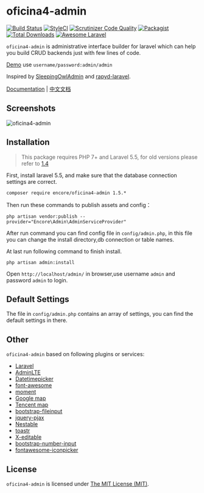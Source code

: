 oficina4-admin
=====

[![Build Status](https://travis-ci.org/z-song/oficina4-admin.svg?branch=master)](https://travis-ci.org/z-song/oficina4-admin)
[![StyleCI](https://styleci.io/repos/48796179/shield)](https://styleci.io/repos/48796179)
[![Scrutinizer Code Quality](https://scrutinizer-ci.com/g/z-song/oficina4-admin/badges/quality-score.png?b=master)](https://scrutinizer-ci.com/g/z-song/oficina4-admin/?branch=master)
[![Packagist](https://img.shields.io/packagist/l/encore/oficina4-admin.svg?maxAge=2592000)](https://packagist.org/packages/encore/oficina4-admin)
[![Total Downloads](https://img.shields.io/packagist/dt/encore/oficina4-admin.svg?style=flat-square)](https://packagist.org/packages/encore/oficina4-admin)
[![Awesome Laravel](https://img.shields.io/badge/Awesome-Laravel-brightgreen.svg)](https://github.com/z-song/oficina4-admin)

`oficina4-admin` is administrative interface builder for laravel which can help you build CRUD backends just with few lines of code.

[Demo](http://oficina4-admin.org/demo) use `username/password:admin/admin`

Inspired by [SleepingOwlAdmin](https://github.com/sleeping-owl/admin) and [rapyd-laravel](https://github.com/zofe/rapyd-laravel).

[Documentation](http://oficina4-admin.org/docs) | [中文文档](http://oficina4-admin.org/docs/#/zh/)

Screenshots
------------

![oficina4-admin](https://cloud.githubusercontent.com/assets/1479100/19625297/3b3deb64-9947-11e6-807c-cffa999004be.jpg)

Installation
------------

> This package requires PHP 7+ and Laravel 5.5, for old versions please refer to [1.4](http://oficina4-admin.org/docs/v1.4/#/) 

First, install laravel 5.5, and make sure that the database connection settings are correct.

```
composer require encore/oficina4-admin 1.5.*
```

Then run these commands to publish assets and config：

```
php artisan vendor:publish --provider="Encore\Admin\AdminServiceProvider"
```
After run command you can find config file in `config/admin.php`, in this file you can change the install directory,db connection or table names.

At last run following command to finish install. 
```
php artisan admin:install
```

Open `http://localhost/admin/` in browser,use username `admin` and password `admin` to login.

Default Settings
------------
The file in `config/admin.php` contains an array of settings, you can find the default settings in there.


Other
------------
`oficina4-admin` based on following plugins or services:

+ [Laravel](https://laravel.com/)
+ [AdminLTE](https://almsaeedstudio.com/)
+ [Datetimepicker](http://eonasdan.github.io/bootstrap-datetimepicker/)
+ [font-awesome](http://fontawesome.io)
+ [moment](http://momentjs.com/)
+ [Google map](https://www.google.com/maps)
+ [Tencent map](http://lbs.qq.com/)
+ [bootstrap-fileinput](https://github.com/kartik-v/bootstrap-fileinput)
+ [jquery-pjax](https://github.com/defunkt/jquery-pjax)
+ [Nestable](http://dbushell.github.io/Nestable/)
+ [toastr](http://codeseven.github.io/toastr/)
+ [X-editable](http://github.com/vitalets/x-editable)
+ [bootstrap-number-input](https://github.com/wpic/bootstrap-number-input)
+ [fontawesome-iconpicker](https://github.com/itsjavi/fontawesome-iconpicker)

License
------------
`oficina4-admin` is licensed under [The MIT License (MIT)](LICENSE).
